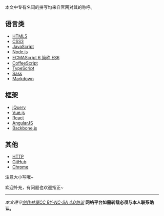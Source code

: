 本文中专有名词的拼写均来自官网对其的称呼。
## 语言类
* [HTML5](http://www.w3.org/TR/html5/)
* [CSS3](http://www.w3.org/Style/CSS/current-work.en.html)
* [JavaScript](http://www.w3.org/standards/webdesign/script)
* [Node.js](https://nodejs.org/en/)
* [ECMAScript 6 简称 ES6](http://www.ecma-international.org/ecma-262/6.0/index.html)
* [CoffeeScript](http://coffeescript.org/)
* [TypeScript](https://github.com/Microsoft/TypeScript)
* [Sass](http://sass-lang.com/)
* [Markdown](https://daringfireball.net/projects/markdown/)

## 框架
* [jQuery](https://jquery.com/)
* [Vue.js](http://vuejs.org/)
* [React](https://facebook.github.io/react/)
* [AngularJS](https://angularjs.org/)
* [Backbone.js](http://backbonejs.org/)

## 其他
* [HTTP](http://www.w3.org/Protocols/)
* [GitHub](https://github.com/)
* [Chrome](https://www.google.com/chrome/)

注意大小写哦~

欢迎补充，有问题也欢迎指正~
***

*本文遵守[创作共享CC BY-NC-SA 4.0协议](http://creativecommons.org/licenses/by-nc-sa/4.0/)*
**网络平台如需转载必须与本人联系确认。**
